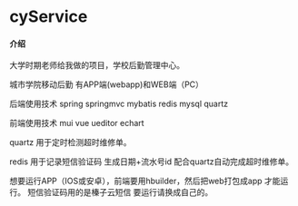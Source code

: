 # cyService

#### 介绍
大学时期老师给我做的项目，学校后勤管理中心。

城市学院移动后勤   有APP端(webapp)和WEB端（PC）  

后端使用技术    spring springmvc mybatis redis mysql quartz

前端使用技术    mui  vue ueditor echart


quartz 用于定时检测超时维修单。

redis 用于记录短信验证码 生成日期+流水号id 配合quartz自动完成超时维修单。 


想要运行APP（IOS或安卓），前端要用hbuilder，然后把web打包成app 才能运行。
短信验证码用的是榛子云短信  要运行请换成自己的。